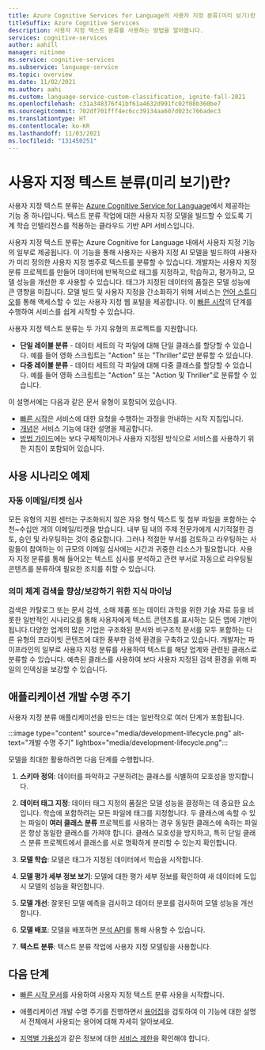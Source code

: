```yaml
---
title: Azure Cognitive Services for Language의 사용자 지정 분류(미리 보기)란 무엇인가요?
titleSuffix: Azure Cognitive Services
description: 사용자 지정 텍스트 분류를 사용하는 방법을 알아봅니다.
services: cognitive-services
author: aahill
manager: nitinme
ms.service: cognitive-services
ms.subservice: language-service
ms.topic: overview
ms.date: 11/02/2021
ms.author: aahi
ms.custom: language-service-custom-classification, ignite-fall-2021
ms.openlocfilehash: c31a348376f41bf61a4632d991fc02f08b360be7
ms.sourcegitcommit: 702df701fff4ec6cc39134aa607d023c766adec3
ms.translationtype: HT
ms.contentlocale: ko-KR
ms.lasthandoff: 11/03/2021
ms.locfileid: "131450251"
---
```

# <a name="what-is-custom-text-classification-preview"></a>사용자 지정 텍스트 분류(미리 보기)란?

사용자 지정 텍스트 분류는 [Azure Cognitive Service for Language](../overview.md)에서 제공하는 기능 중 하나입니다. 텍스트 분류 작업에 대한 사용자 지정 모델을 빌드할 수 있도록 기계 학습 인텔리전스를 적용하는 클라우드 기반 API 서비스입니다. 

사용자 지정 텍스트 분류는 Azure Cognitive for Language 내에서 사용자 지정 기능의 일부로 제공됩니다. 이 기능을 통해 사용자는 사용자 지정 AI 모델을 빌드하여 사용자가 미리 정의한 사용자 지정 범주로 텍스트를 분류할 수 있습니다. 개발자는 사용자 지정 분류 프로젝트를 만들어 데이터에 반복적으로 태그를 지정하고, 학습하고, 평가하고, 모델 성능을 개선한 후 사용할 수 있습니다. 태그가 지정된 데이터의 품질은 모델 성능에 큰 영향을 미칩니다. 모델 빌드 및 사용자 지정을 간소화하기 위해 서비스는 [언어 스튜디오](https://aka.ms/languageStudio)를 통해 액세스할 수 있는 사용자 지정 웹 포털을 제공합니다. 이 [빠른 시작](quickstart.md)의 단계를 수행하여 서비스를 쉽게 시작할 수 있습니다. 

사용자 지정 텍스트 분류는 두 가지 유형의 프로젝트를 지원합니다. 

* **단일 레이블 분류** - 데이터 세트의 각 파일에 대해 단일 클래스를 할당할 수 있습니다. 예를 들어 영화 스크립트는 "Action" 또는 "Thriller"로만 분류할 수 있습니다. 
* **다중 레이블 분류** - 데이터 세트의 각 파일에 대해 다중 클래스를 할당할 수 있습니다. 예를 들어 영화 스크립트는 "Action" 또는 "Action 및 Thriller"로 분류할 수 있습니다.

이 설명서에는 다음과 같은 문서 유형이 포함되어 있습니다.

* [빠른 시작](quickstart.md)은 서비스에 대한 요청을 수행하는 과정을 안내하는 시작 지침입니다.
* [개념](concepts/evaluation.md)은 서비스 기능에 대한 설명을 제공합니다.
* [방법 가이드](how-to/tag-data.md)에는 보다 구체적이거나 사용자 지정된 방식으로 서비스를 사용하기 위한 지침이 포함되어 있습니다.

## <a name="example-usage-scenarios"></a>사용 시나리오 예제

### <a name="automatic-emailsticket-triage"></a>자동 이메일/티켓 심사

모든 유형의 지원 센터는 구조화되지 않은 자유 형식 텍스트 및 첨부 파일을 포함하는 수천~수십만 개의 이메일/티켓을 받습니다. 내부 팀 내의 주제 전문가에게 시기적절한 검토, 승인 및 라우팅하는 것이 중요합니다. 그러나 적절한 부서를 검토하고 라우팅하는 사람들이 참여하는 이 규모의 이메일 심사에는 시간과 귀중한 리소스가 필요합니다. 사용자 지정 분류를 통해 들어오는 텍스트 심사를 분석하고 관련 부서로 자동으로 라우팅될 콘텐츠를 분류하여 필요한 조치를 취할 수 있습니다.

### <a name="knowledge-mining-to-enhanceenrich-semantic-search"></a>의미 체계 검색을 향상/보강하기 위한 지식 마이닝

검색은 카탈로그 또는 문서 검색, 소매 제품 또는 데이터 과학을 위한 기술 자료 등을 비롯한 일반적인 시나리오를 통해 사용자에게 텍스트 콘텐츠를 표시하는 모든 앱에 기반이 됩니다.다양한 업계의 많은 기업은 구조화된 문서와 비구조적 문서를 모두 포함하는 다른 유형의 프라이빗 콘텐츠에 대한 풍부한 검색 환경을 구축하고 있습니다. 개발자는 파이프라인의 일부로 사용자 지정 분류를 사용하여 텍스트를 해당 업계와 관련된 클래스로 분류할 수 있습니다. 예측된 클래스를 사용하여 보다 사용자 지정된 검색 환경을 위해 파일의 인덱싱을 보강할 수 있습니다. 

## <a name="application-development-lifecycle"></a>애플리케이션 개발 수명 주기

사용자 지정 분류 애플리케이션을 만드는 데는 일반적으로 여러 단계가 포함됩니다. 

:::image type="content" source="media/development-lifecycle.png" alt-text="개발 수명 주기" lightbox="media/development-lifecycle.png":::

모델을 최대한 활용하려면 다음 단계를 수행합니다.

1. **스키마 정의**: 데이터를 파악하고 구분하려는 클래스를 식별하여 모호성을 방지합니다.

2. **데이터 태그 지정**: 데이터 태그 지정의 품질은 모델 성능을 결정하는 데 중요한 요소입니다. 학습에 포함하려는 모든 파일에 태그를 지정합니다. 두 클래스에 속할 수 있는 파일이 **여러 클래스 분류** 프로젝트를 사용하는 경우 동일한 클래스에 속하는 파일은 항상 동일한 클래스를 가져야 합니다. 클래스 모호성을 방지하고, 특히 단일 클래스 분류 프로젝트에서 클래스를 서로 명확하게 분리할 수 있는지 확인합니다.

3. **모델 학습**: 모델은 태그가 지정된 데이터에서 학습을 시작합니다.

4. **모델 평가 세부 정보 보기**: 모델에 대한 평가 세부 정보를 확인하여 새 데이터에 도입 시 모델의 성능을 확인합니다.

5. **모델 개선**: 잘못된 모델 예측을 검사하고 데이터 분포를 검사하여 모델 성능을 개선합니다.

6. **모델 배포**: 모델을 배포하면 [분석 API](https://aka.ms/ct-runtime-swagger)를 통해 사용할 수 있습니다.

7. **텍스트 분류**: 텍스트 분류 작업에 사용자 지정 모델링을 사용합니다.

## <a name="next-steps"></a>다음 단계

* [빠른 시작 문서](quickstart.md)를 사용하여 사용자 지정 텍스트 분류 사용을 시작합니다.  

* 애플리케이션 개발 수명 주기를 진행하면서 [용어집](glossary.md)을 검토하여 이 기능에 대한 설명서 전체에서 사용되는 용어에 대해 자세히 알아보세요. 

* [지역별 가용성](service-limits.md#regional-availability)과 같은 정보에 대한 [서비스 제한](service-limits.md)을 확인해야 합니다.
